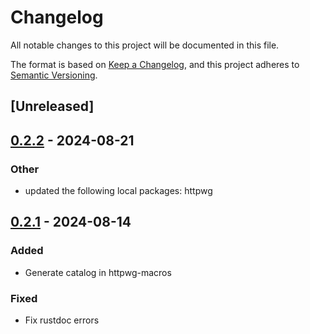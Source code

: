 # Changelog
All notable changes to this project will be documented in this file.

The format is based on [Keep a Changelog](https://keepachangelog.com/en/1.0.0/),
and this project adheres to [Semantic Versioning](https://semver.org/spec/v2.0.0.html).

## [Unreleased]

## [0.2.2](https://github.com/bearcove/loona/compare/httpwg-macros-v0.2.1...httpwg-macros-v0.2.2) - 2024-08-21

### Other
- updated the following local packages: httpwg

## [0.2.1](https://github.com/bearcove/loona/compare/httpwg-macros-v0.2.0...httpwg-macros-v0.2.1) - 2024-08-14

### Added
- Generate catalog in httpwg-macros

### Fixed
- Fix rustdoc errors
